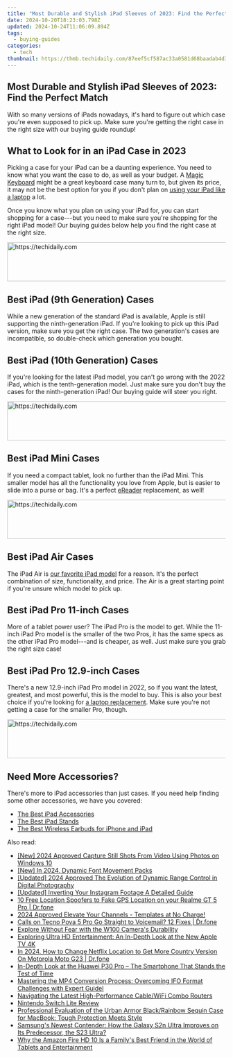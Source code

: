 ```yaml
---
title: "Most Durable and Stylish iPad Sleeves of 2023: Find the Perfect Match"
date: 2024-10-20T18:23:03.798Z
updated: 2024-10-24T11:06:09.894Z
tags:
  - buying-guides
categories:
  - tech
thumbnail: https://thmb.techidaily.com/87eef5cf587ac33a0581d68baadab4d33ca4c311a823a65d146f4fbbcbf04745.jpg
---
```


## Most Durable and Stylish iPad Sleeves of 2023: Find the Perfect Match

With so many versions of iPads nowadays, it's hard to figure out which case you're even supposed to pick up. Make sure you're getting the right case in the right size with our buying guide roundup!

##  What to Look for in an iPad Case in 2023

 Picking a case for your iPad can be a daunting experience. You need to know what you want the case to do, as well as your budget. A [Magic Keyboard](https://www.amazon.com/Apple-Magic-Keyboard-iPad-11-inch/dp/B0931V9M9D?tag=hotoge-20&ascsubtag=UUhtgUeUpU208500&asc%5Frefurl=https%3A%2F%2Fwww.howtogeek.com%2F758054%2Fbest-ipad-case%2F&asc%5Fcampaign=Affiliate) might be a great keyboard case many turn to, but given its price, it may not be the best option for you if you don't plan on [using your iPad like a laptop](https://win-dash.techidaily.com/1722972482843-corsair-void-pro-windows-driver-download-and-installation-made-simple/) a lot.

 Once you know what you plan on using your iPad for, you can start shopping for a case---but you need to make sure you're shopping for the right iPad model! Our buying guides below help you find the right case at the right size.

<!-- affiliate ads begin -->
<a href="https://ephamedtechinc.pxf.io/c/5597632/2137206/26400" target="_top" id="2137206">
  <img src="//a.impactradius-go.com/display-ad/26400-2137206" border="0" alt="https://techidaily.com" width="728" height="90"/>
</a>
<img height="0" width="0" src="https://ephamedtechinc.pxf.io/i/5597632/2137206/26400" style="position:absolute;visibility:hidden;" border="0" />
<!-- affiliate ads end -->

##  Best iPad (9th Generation) Cases

 While a new generation of the standard iPad is available, Apple is still supporting the ninth-generation iPad. If you're looking to pick up this iPad version, make sure you get the right case. The two generation's cases are incompatible, so double-check which generation you bought.

##  Best iPad (10th Generation) Cases

 If you're looking for the latest iPad model, you can't go wrong with the 2022 iPad, which is the tenth-generation model. Just make sure you don't buy the cases for the ninth-generation iPad! Our buying guide will steer you right.

<!-- affiliate ads begin -->
<a href="https://ephamedtechinc.pxf.io/c/5597632/2136622/26400" target="_top" id="2136622">
  <img src="//a.impactradius-go.com/display-ad/26400-2136622" border="0" alt="https://techidaily.com" width="728" height="90"/>
</a>
<img height="0" width="0" src="https://ephamedtechinc.pxf.io/i/5597632/2136622/26400" style="position:absolute;visibility:hidden;" border="0" />
<!-- affiliate ads end -->

##  Best iPad Mini Cases

 If you need a compact tablet, look no further than the iPad Mini. This smaller model has all the functionality you love from Apple, but is easier to slide into a purse or bag. It's a perfect [eReader](https://extra-tips.techidaily.com/superior-10-mobile-apps-to-edit-your-face/) replacement, as well!

<!-- affiliate ads begin -->
<a href="https://appsumo.8odi.net/c/5597632/2082536/7443" target="_top" id="2082536">
  <img src="//a.impactradius-go.com/display-ad/7443-2082536" border="0" alt="https://techidaily.com" width="728" height="90"/>
</a>
<img height="0" width="0" src="https://appsumo.8odi.net/i/5597632/2082536/7443" style="position:absolute;visibility:hidden;" border="0" />
<!-- affiliate ads end -->

##  Best iPad Air Cases

 The iPad Air is [our favorite iPad model](https://screen-sharing-recording.techidaily.com/updated-in-2024-capturing-screen-content-on-huawei-mate-10-20-and-p-series-phones-via-built-in-recorders/) for a reason. It's the perfect combination of size, functionality, and price. The Air is a great starting point if you're unsure which model to pick up.

##  Best iPad Pro 11-inch Cases

 More of a tablet power user? The iPad Pro is the model to get. While the 11-inch iPad Pro model is the smaller of the two Pros, it has the same specs as the other iPad Pro model---and is cheaper, as well. Just make sure you grab the right size case!

##  Best iPad Pro 12.9-inch Cases

 There's a new 12.9-inch iPad Pro model in 2022, so if you want the latest, greatest, and most powerful, this is the model to buy. This is also your best choice if you're looking for [a laptop replacement](https://win-dash.techidaily.com/1722972482843-corsair-void-pro-windows-driver-download-and-installation-made-simple/). Make sure you're not getting a case for the smaller Pro, though.

<!-- affiliate ads begin -->
<a href="https://appsumo.8odi.net/c/5597632/2002019/7443" target="_top" id="2002019">
  <img src="//a.impactradius-go.com/display-ad/7443-2002019" border="0" alt="https://techidaily.com" width="728" height="90"/>
</a>
<img height="0" width="0" src="https://appsumo.8odi.net/i/5597632/2002019/7443" style="position:absolute;visibility:hidden;" border="0" />
<!-- affiliate ads end -->

##  Need More Accessories?

 There's more to iPad accessories than just cases. If you need help finding some other accessories, we have you covered:

* [The Best iPad Accessories](https://techidaily.com/guide-on-how-to-erase-apple-iphone-6s-data-completely-drfone-by-drfone-ios-full-data-eraser-ios-full-data-eraser/)
* [The Best iPad Stands](https://windows11.techidaily.com/hide-or-show-clock-secrets-of-the-taskbar/)
* [The Best Wireless Earbuds for iPhone and iPad](https://change-location.techidaily.com/how-to-use-special-features-virtual-location-on-xiaomi-civi-3-drfone-by-drfone-virtual-android/)

<ins class="adsbygoogle"
     style="display:block"
     data-ad-format="autorelaxed"
     data-ad-client="ca-pub-7571918770474297"
     data-ad-slot="1223367746"></ins>

<ins class="adsbygoogle"
     style="display:block"
     data-ad-client="ca-pub-7571918770474297"
     data-ad-slot="8358498916"
     data-ad-format="auto"
     data-full-width-responsive="true"></ins>

<span class="atpl-alsoreadstyle">Also read:</span>
<div><ul>
<li><a href="https://fox-links.techidaily.com/new-2024-approved-capture-still-shots-from-video-using-photos-on-windows-10/"><u>[New] 2024 Approved Capture Still Shots From Video Using Photos on Windows 10</u></a></li>
<li><a href="https://fox-helps.techidaily.com/new-in-2024-dynamic-font-movement-packs/"><u>[New] In 2024, Dynamic Font Movement Packs</u></a></li>
<li><a href="https://fox-info.techidaily.com/updated-2024-approved-the-evolution-of-dynamic-range-control-in-digital-photography/"><u>[Updated] 2024 Approved The Evolution of Dynamic Range Control in Digital Photography</u></a></li>
<li><a href="https://instagram-videos.techidaily.com/updated-inverting-your-instagram-footage-a-detailed-guide/"><u>[Updated] Inverting Your Instagram Footage A Detailed Guide</u></a></li>
<li><a href="https://android-location.techidaily.com/10-free-location-spoofers-to-fake-gps-location-on-your-realme-gt-5-pro-drfone-by-drfone-virtual/"><u>10 Free Location Spoofers to Fake GPS Location on your Realme GT 5 Pro | Dr.fone</u></a></li>
<li><a href="https://youtube-data.techidaily.com/13491357-2024-approved-elevate-your-channels-templates-at-no-charge/"><u>2024 Approved Elevate Your Channels - Templates at No Charge!</u></a></li>
<li><a href="https://howto.techidaily.com/calls-on-tecno-pova-5-pro-go-straight-to-voicemail-12-fixes-drfone-by-drfone-fix-android-problems-fix-android-problems/"><u>Calls on Tecno Pova 5 Pro Go Straight to Voicemail? 12 Fixes | Dr.fone</u></a></li>
<li><a href="https://buynow-help.techidaily.com/explore-without-fear-with-the-w100-cameras-durability/"><u>Explore Without Fear with the W100 Camera's Durability</u></a></li>
<li><a href="https://buynow-help.techidaily.com/exploring-ultra-hd-entertainment-an-in-depth-look-at-the-new-apple-tv-4k/"><u>Exploring Ultra HD Entertainment: An In-Depth Look at the New Apple TV 4K</u></a></li>
<li><a href="https://review-topics.techidaily.com/in-2024-how-to-change-netflix-location-to-get-more-country-version-on-motorola-moto-g23-drfone-by-drfone-virtual-android/"><u>In 2024, How to Change Netflix Location to Get More Country Version On Motorola Moto G23 | Dr.fone</u></a></li>
<li><a href="https://buynow-help.techidaily.com/in-depth-look-at-the-huawei-p30-pro-the-smartphone-that-stands-the-test-of-time/"><u>In-Depth Look at the Huawei P30 Pro – The Smartphone That Stands the Test of Time</u></a></li>
<li><a href="https://eaxpv-info.techidaily.com/mastering-the-mp4-conversion-process-overcoming-ifo-format-challenges-with-expert-guidel/"><u>Mastering the MP4 Conversion Process: Overcoming IFO Format Challenges with Expert Guidel</u></a></li>
<li><a href="https://buynow-help.techidaily.com/navigating-the-latest-high-performance-cablewifi-combo-routers/"><u>Navigating the Latest High-Performance Cable/WiFi Combo Routers</u></a></li>
<li><a href="https://buynow-help.techidaily.com/nintendo-switch-lite-review/"><u>Nintendo Switch Lite Review</u></a></li>
<li><a href="https://buynow-help.techidaily.com/professional-evaluation-of-the-urban-armor-blackrainbow-sequin-case-for-macbook-tough-protection-meets-style/"><u>Professional Evaluation of the Urban Armor Black/Rainbow Sequin Case for MacBook: Tough Protection Meets Style</u></a></li>
<li><a href="https://buynow-help.techidaily.com/samsungs-newest-contender-how-the-galaxy-s2n-ultra-improves-on-its-predecessor-the-s23-ultra/"><u>Samsung's Newest Contender: How the Galaxy S2n Ultra Improves on Its Predecessor, the S23 Ultra?</u></a></li>
<li><a href="https://buynow-help.techidaily.com/why-the-amazon-fire-hd-10-is-a-familys-best-friend-in-the-world-of-tablets-and-entertainment/"><u>Why the Amazon Fire HD 10 Is a Family's Best Friend in the World of Tablets and Entertainment</u></a></li>
</ul></div>

